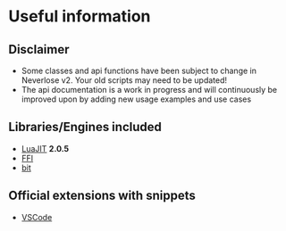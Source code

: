 # Useful information

## Disclaimer
* Some classes and api functions have been subject to change in Neverlose v2. Your old scripts may need to be updated!
* The api documentation is a work in progress and will continuously be improved upon by adding new usage examples and use cases

## Libraries/Engines included

* [LuaJIT](https://github.com/LuaJIT/LuaJIT) **2.0.5**
* [FFI](https://luajit.org/ext_ffi.html)
* [bit](https://bitop.luajit.org/api.html)

## Official extensions with snippets

* [VSCode](https://marketplace.visualstudio.com/items?itemName=es3n1n.neverlose-lua-api)
